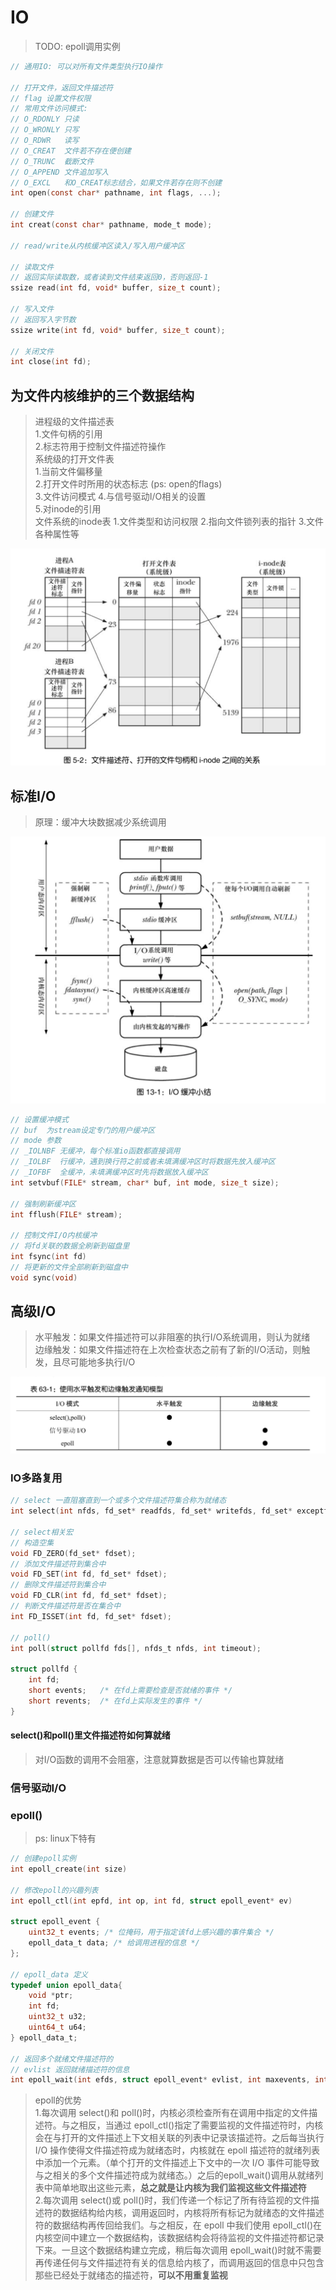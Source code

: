 # IO

> TODO: epoll调用实例

```c
// 通用IO: 可以对所有文件类型执行IO操作

// 打开文件，返回文件描述符
// flag 设置文件权限
// 常用文件访问模式:
// O_RDONLY 只读
// O_WRONLY 只写
// O_RDWR   读写
// O_CREAT  文件若不存在便创建
// O_TRUNC  截断文件
// O_APPEND 文件追加写入
// O_EXCL   和O_CREAT标志结合，如果文件若存在则不创建
int open(const char* pathname, int flags, ...);

// 创建文件
int creat(const char* pathname, mode_t mode);

// read/write从内核缓冲区读入/写入用户缓冲区

// 读取文件
// 返回实际读取数，或者读到文件结束返回0，否则返回-1
ssize read(int fd, void* buffer, size_t count);

// 写入文件
// 返回写入字节数
ssize write(int fd, void* buffer, size_t count);

// 关闭文件
int close(int fd);
```

## 为文件内核维护的三个数据结构

> 进程级的文件描述表  
> 1.文件句柄的引用  
> 2.标志符用于控制文件描述符操作  
> 系统级的打开文件表  
> 1.当前文件偏移量  
> 2.打开文件时所用的状态标志 (ps: open的flags)    
> 3.文件访问模式
> 4.与信号驱动I/O相关的设置  
> 5.对inode的引用  
> 文件系统的inode表
> 1.文件类型和访问权限
> 2.指向文件锁列表的指针
> 3.文件各种属性等

![文件描述符对应文件关系](./../../.gitbook/assets/file-structure.png)

## 标准I/O

> 原理：缓冲大块数据减少系统调用

![标准io原理图示](./../../.gitbook/assets/stdio_io.png)

```c
// 设置缓冲模式
// buf  为stream设定专门的用户缓冲区
// mode 参数
// _IOLNBF 无缓冲，每个标准io函数都直接调用
// _IOLBF  行缓冲，遇到换行符之前或者未填满缓冲区时将数据先放入缓冲区
// _IOFBF  全缓冲，未填满缓冲区时先将数据放入缓冲区
int setvbuf(FILE* stream, char* buf, int mode, size_t size);

// 强制刷新缓冲区
int fflush(FILE* stream);

// 控制文件I/O内核缓冲
// 将fd关联的数据全刷新到磁盘里
int fsync(int fd)
// 将更新的文件全部刷新到磁盘中
void sync(void)
```

## 高级I/O

> 水平触发：如果文件描述符可以非阻塞的执行I/O系统调用，则认为就绪  
> 边缘触发：如果文件描述符在上次检查状态之前有了新的I/O活动，则触发，且尽可能地多执行I/O

![高级I/O的触发模式](../../.gitbook/assets/io_info_model.png)

### IO多路复用

```c
// select 一直阻塞直到一个或多个文件描述符集合称为就绪态
int select(int nfds, fd_set* readfds, fd_set* writefds, fd_set* exceptfds, struct timeval* timeout);

// select相关宏
// 构造空集
void FD_ZERO(fd_set* fdset);
// 添加文件描述符到集合中
void FD_SET(int fd, fd_set* fdset);
// 删除文件描述符到集合中
void FD_CLR(int fd, fd_set* fdset);
// 判断文件描述符是否在集合中
int FD_ISSET(int fd, fd_set* fdset);

// poll()
int poll(struct pollfd fds[], nfds_t nfds, int timeout);

struct pollfd {
    int fd;
    short events;   /* 在fd上需要检查是否就绪的事件 */
    short revents;  /* 在fd上实际发生的事件 */
}
```

#### select()和poll()里文件描述符如何算就绪

> 对I/O函数的调用不会阻塞，注意就算数据是否可以传输也算就绪

### 信号驱动I/O

### epoll()

> ps: linux下特有

```c
// 创建epoll实例
int epoll_create(int size)

// 修改epoll的兴趣列表
int epoll_ctl(int epfd, int op, int fd, struct epoll_event* ev)

struct epoll_event {
    uint32_t events; /* 位掩码，用于指定该fd上感兴趣的事件集合 */
    epoll_data_t data; /* 给调用进程的信息 */
};

// epoll_data 定义
typedef union epoll_data{
    void *ptr;
    int fd;
    uint32_t u32;
    uint64_t u64;
} epoll_data_t;

// 返回多个就绪文件描述符的
// evlist 返回就绪描述符的信息
int epoll_wait(int efds, struct epoll_event* evlist, int maxevents, int timeout);
```

> epoll的优势  
> 1.每次调用 select()和 poll()时，内核必须检查所有在调用中指定的文件描述符。与之相反，当通过 epoll_ctl()指定了需要监视的文件描述符时，内核会在与打开的文件描述上下文相关联的列表中记录该描述符。之后每当执行 I/O 操作使得文件描述符成为就绪态时，内核就在 epoll 描述符的就绪列表中添加一个元素。（单个打开的文件描述上下文中的一次 I/O 事件可能导致与之相关的多个文件描述符成为就绪态。）之后的epoll_wait()调用从就绪列表中简单地取出这些元素，**总之就是让内核为我们监视这些文件描述符**  
> 2.每次调用 select()或 poll()时，我们传递一个标记了所有待监视的文件描述符的数据结构给内核，调用返回时，内核将所有标记为就绪态的文件描述符的数据结构再传回给我们。与之相反，在 epoll 中我们使用 epoll_ctl()在内核空间中建立一个数据结构，该数据结构会将待监视的文件描述符都记录下来。一旦这个数据结构建立完成，稍后每次调用 epoll_wait()时就不需要再传递任何与文件描述符有关的信息给内核了，而调用返回的信息中只包含那些已经处于就绪态的描述符，**可以不用重复监视**